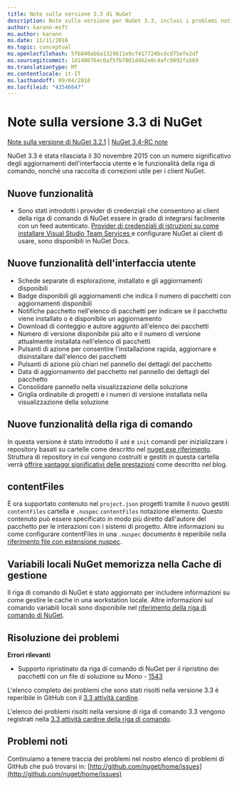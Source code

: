 ```yaml
---
title: Note sulla versione 3.3 di NuGet
description: Note sulla versione per NuGet 3.3, inclusi i problemi noti, correzioni di bug, funzionalità aggiunte e dcr.
author: karann-msft
ms.author: karann
ms.date: 11/11/2016
ms.topic: conceptual
ms.openlocfilehash: 5fb840ab6a1329611e9cf417724bcdcd75efe2df
ms.sourcegitcommit: 1d1406764c6af5fb7801d462e0c4afc9092fa569
ms.translationtype: MT
ms.contentlocale: it-IT
ms.lasthandoff: 09/04/2018
ms.locfileid: "43546647"
---
```

# <a name="nuget-33-release-notes"></a>Note sulla versione 3.3 di NuGet

[Note sulla versione di NuGet 3.2.1](../release-notes/nuget-3.2.1.md) | [NuGet 3.4-RC note](../release-notes/nuget-3.4-RC.md)

NuGet 3.3 è stata rilasciata il 30 novembre 2015 con un numero significativo degli aggiornamenti dell'interfaccia utente e le funzionalità della riga di comando, nonché una raccolta di correzioni utile per i client NuGet.

## <a name="new-features"></a>Nuove funzionalità

* Sono stati introdotti i provider di credenziali che consentono ai client della riga di comando di NuGet essere in grado di integrarsi facilmente con un feed autenticato. [Provider di credenziali di istruzioni su come installare Visual Studio Team Services ](../api/nuget-exe-credential-providers.md) e configurare NuGet ai client di usare, sono disponibili in NuGet Docs.

## <a name="new-user-interface-features"></a>Nuove funzionalità dell'interfaccia utente

* Schede separate di esplorazione, installato e gli aggiornamenti disponibili
* Badge disponibili gli aggiornamenti che indica il numero di pacchetti con aggiornamenti disponibili
* Notifiche pacchetto nell'elenco di pacchetti per indicare se il pacchetto viene installato o è disponibile un aggiornamento
* Download di conteggio e autore aggiunto all'elenco dei pacchetti
* Numero di versione disponibile più alto e il numero di versione attualmente installata nell'elenco di pacchetti
* Pulsanti di azione per consentire l'installazione rapida, aggiornare e disinstallare dall'elenco dei pacchetti
* Pulsanti di azione più chiari nel pannello dei dettagli del pacchetto
* Data di aggiornamento del pacchetto nel pannello dei dettagli del pacchetto
* Consolidare pannello nella visualizzazione della soluzione
* Griglia ordinabile di progetti e i numeri di versione installata nella visualizzazione della soluzione

## <a name="new-command-line-features"></a>Nuove funzionalità della riga di comando

In questa versione è stato introdotto il `add` e `init` comandi per inizializzare i repository basati su cartelle come descritto nel [nuget.exe riferimento](../tools/nuget-exe-cli-reference.md). Struttura di repository in cui vengono costruiti e gestiti in questa cartella verrà [offrire vantaggi significativi delle prestazioni](http://blog.nuget.org/20150922/Accelerate-Package-Source.html) come descritto nel blog.

## <a name="contentfiles"></a>contentFiles

È ora supportato contenuto nel `project.json` progetti tramite il nuovo gestiti `contentFiles` cartella e `.nuspec` `contentFiles` notazione elemento.  Questo contenuto può essere specificato in modo più diretto dall'autore del pacchetto per le interazioni con i sistemi di progetto.  Altre informazioni su come configurare contentFiles in una `.nuspec` documento è reperibile nella [riferimento file con estensione nuspec](../reference/nuspec.md).

## <a name="nuget-locals-cache-management"></a>Variabili locali NuGet memorizza nella Cache di gestione

Il riga di comando di NuGet è stato aggiornato per includere informazioni su come gestire le cache in una workstation locale.  Altre informazioni sul comando variabili locali sono disponibile nel [riferimento della riga di comando di NuGet](../tools/cli-ref-locals.md).

## <a name="fixed-issues"></a>Risoluzione dei problemi

**Errori rilevanti**

* Supporto ripristinato da riga di comando di NuGet per il ripristino dei pacchetti con un file di soluzione su Mono - [1543](https://github.com/NuGet/Home/issues/1543)

L'elenco completo dei problemi che sono stati risolti nella versione 3.3 è reperibile in GitHub con il [3.3 attività cardine](https://github.com/NuGet/Home/issues?q=is%3Aissue+milestone%3A3.3.0+is%3Aclosed).

L'elenco dei problemi risolti nella versione di riga di comando 3.3 vengono registrati nella [3.3 attività cardine della riga di comando](https://github.com/NuGet/Home/issues?q=is%3Aissue+is%3Aclosed+milestone%3A3.3.0-commandline).

## <a name="known-issues"></a>Problemi noti

Continuiamo a tenere traccia dei problemi nel nostro elenco di problemi di GitHub che può trovarsi in: [http://github.com/nuget/home/issues](http://github.com/nuget/home/issues)